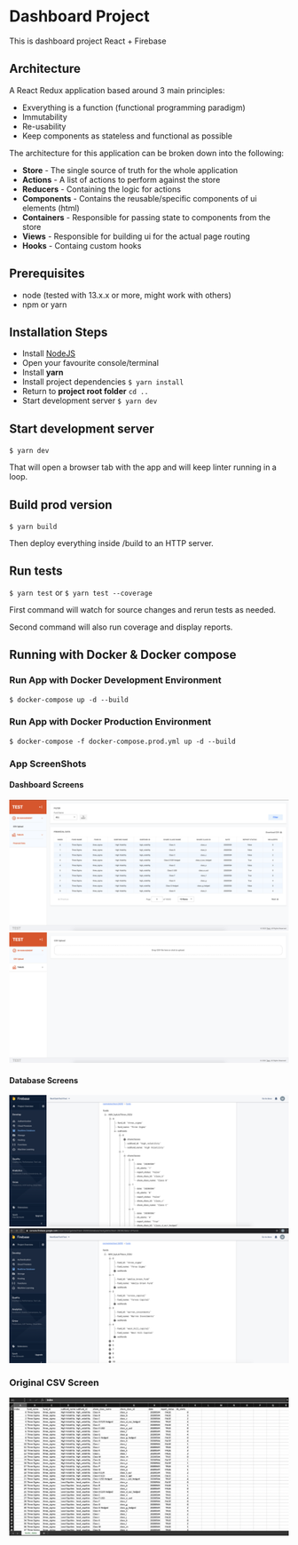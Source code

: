 # Dashboard Project

This is dashboard project React + Firebase

## Architecture

A React Redux application based around 3 main principles:

* Exverything is a function (functional programming paradigm)
* Immutability
* Re-usability
* Keep components as stateless and functional as possible

The architecture for this application can be broken down into the following:

* __Store__ - The single source of truth for the whole application
* __Actions__ - A list of actions to perform against the store
* __Reducers__ - Containing the logic for actions
* __Components__ - Contains the reusable/specific components of ui elements (html)
* __Containers__ - Responsible for passing state to components from the store
* __Views__ - Responsible for building ui for the actual page routing
* __Hooks__ - Containg custom hooks

## Prerequisites

* node (tested with 13.x.x or more, might work with others)
* npm or yarn


## Installation Steps

* Install [NodeJS](https://nodejs.org/en/)
* Open your favourite console/terminal
* Install __yarn__ 
* Install project dependencies `$ yarn install`
* Return to __project root folder__ `cd ..`
* Start development server `$ yarn dev`

## Start development server

`$ yarn dev`

That will open a browser tab with the app and will keep linter running in a loop.

## Build prod version

`$ yarn build`

Then deploy everything inside /build to an HTTP server.

## Run tests

`$ yarn test` or `$ yarn test --coverage`

First command will watch for source changes and rerun tests as needed.

Second command will also run coverage and display reports.

## Running with Docker & Docker compose

### Run App with Docker Development Environment

```
$ docker-compose up -d --build
```

### Run App with Docker Production Environment

```
$ docker-compose -f docker-compose.prod.yml up -d --build
```



### App ScreenShots

#### Dashboard Screens
<img alt="App" src="./screenshots/dashboard1.png">
<img alt="App" src="./screenshots/dashboard2.png">

#### Database Screens
<img alt="App" src="./screenshots/db1.png">
<img alt="App" src="./screenshots/db2.png">

### Original CSV Screen
<img alt="App" src="./screenshots/csv.png">
